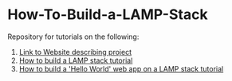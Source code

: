 # How-To-Build-a-LAMP-Stack
Repository for tutorials on the following:

1. [Link to Website describing project](https://kyrrahnork.github.io/How-To-Build-a-LAMP-Stack/)
2. [How to build a LAMP stack tutorial](https://docs.google.com/document/d/1NF2ehseKGRpVk-6hrGBv86vOpAvTNPz52KdOtTBgpLI/edit?usp=sharing)
3. [How to build a 'Hello World' web app on a LAMP stack tutorial](https://docs.google.com/document/d/1OrnLJupKymUdUaVKRkQyIJXHkMOevvPzhg0l425jyaw/edit?usp=sharing)

